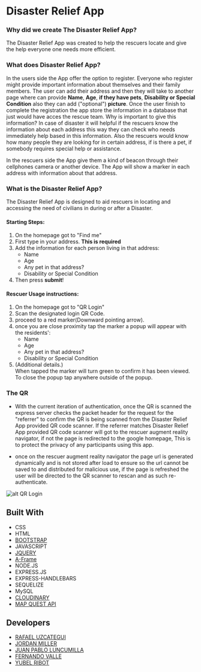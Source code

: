 # Disaster Relief App

### Why did we create The Disaster Relief App?

The Disaster Relief App was created to help the rescuers locate and give the help everyone one needs more efficient.

### What does Disaster Relief App? 

In the users side the App offer the option to register. Everyone who register might provide important information about themselves and their family members.
The user can add their address and then they will take to another page where can provide **Name**, **Age**, **if they have pets**,  **Disability or Special Condition** also they can add ("optional")  **picture**. Once the user finish to complete the registration the app store the information in a database that just would have acces the rescue team. Why is important to give this information? In case of disaster it will helpful if the rescuers know the information about each address this way they can check who needs immediately help based in this information. Also the rescuers would know how many people they are looking for in certain address, if is there a pet, if somebody requires special help or assistance. 

In the rescuers side the App give them a kind of beacon through their cellphones camera or another device. The App will show a marker in each address with information about that address.

### What is the Disaster Relief App? 

The Disaster Relief App is designed to aid rescuers in locating and accessing the need of civilians in during or after a Disaster.

#### Starting Steps: 
1. On the homepage got to "Find me" 
2. First type in your address. **This is required** 
3. Add the information for each person living in that address: 
    * Name 
    * Age
    * Any pet in that address?
    * Disability or Special Condition
4. Then press **submit**!

#### Rescuer Usage instructions:
1. On the homepage got to "QR Login"
2. Scan the designated login QR Code.
3. proceed to a red marker(Downward pointing arrow).
4. once you are close proximity tap the marker a popup will appear with the residents':
    * Name 
    * Age
    * Any pet in that address?
    * Disability or Special Condition
0. (Additional details.)    
When tapped the marker will turn green to confirm it has been viewed.
<br />To close the popup tap anywhere outside of the popup.

### The QR
* With the current iteration of authentication, once the QR is scanned the express server checks the packet header for the request for the "referrer" to confirm the QR is being scanned from the Disaster Relief App provided QR code scanner. If the referrer matches Disaster Relief App provided QR code scanner will got to the rescuer augment reality navigator, if not the page is redirected to the google homepage, This is to protect the privacy of any participants using this app.

* once on the rescuer augment reality navigator the page url is generated dynamically and is not stored after load to ensure so the url cannot be saved to and distributed for malicious use, if the page is refreshed  the user will be directed to the QR scanner to rescan and as such re-authenticate.

![alt QR Login](../media/images/QR.png?raw=true)

## Built With

* CSS 
* HTML 
* [BOOTSTRAP](https://getbootstrap.com/)
* JAVASCRIPT
* [JQUERY](https://jquery.com/)
* [A-Frame](https://aframe.io/)
* NODE.JS
* EXPRESS.JS
* EXPRESS-HANDLEBARS
* SEQUELIZE 
* MySQL
* [CLOUDINARY](https://cloudinary.com/)
* [MAP QUEST API](https://developer.mapquest.com/documentation/)

## Developers

* [RAFAEL UZCATEGUI](https://github.com/Rafaelias86)
* [JORDAN MILLER](https://github.com/nanofuxion)
* [JUAN PABLO LUNCUMILLA](https://github.com/iamjpyo)
* [FERNANDO VALLE](https://github.com/sodastereo87)
* [YUBEL RIBOT](https://github.com/yubel26)
